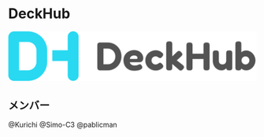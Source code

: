 # DeckHub

![deckhub-logo](https://github.com/DeckHub/.github/blob/main/images/deckhub-logo.png?raw=true)

## メンバー
@Kurichi
@Simo-C3
@pablicman
